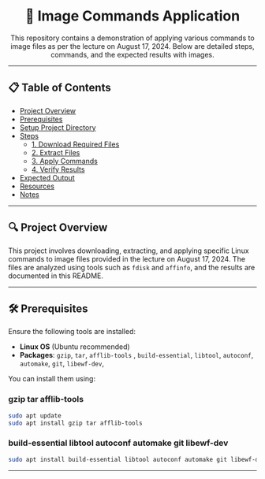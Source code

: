 

<h1 align="center">📂 Image Commands Application</h1>

<p align="center">
    This repository contains a demonstration of applying various commands to image files as per the lecture on August 17, 2024. Below are detailed steps, commands, and the expected results with images.
</p>

---

## 📋 Table of Contents
- [Project Overview](#-project-overview)
- [Prerequisites](#-prerequisites)
- [Setup Project Directory](#-setup-project-directory)
- [Steps](#-steps)
  - [1. Download Required Files](#1-download-required-files)
  - [2. Extract Files](#2-extract-files)
  - [3. Apply Commands](#3-apply-commands)
  - [4. Verify Results](#4-verify-results)
- [Expected Output](#-expected-output)
- [Resources](#-resources)
- [Notes](#-notes)

---

## 🔍 Project Overview

This project involves downloading, extracting, and applying specific Linux commands to image files provided in the lecture on August 17, 2024. The files are analyzed using tools such as `fdisk` and `affinfo`, and the results are documented in this README.

---

## 🛠 Prerequisites

Ensure the following tools are installed:

- **Linux OS** (Ubuntu recommended)
- **Packages**: `gzip`, `tar`, `afflib-tools` , `build-essential`, `libtool`, `autoconf`, `automake`, `git`, `libewf-dev`,

You can install them using:

### gzip tar afflib-tools
```bash
sudo apt update
sudo apt install gzip tar afflib-tools
```
### build-essential libtool autoconf automake git libewf-dev
```bash
sudo apt install build-essential libtool autoconf automake git libewf-dev
```
---
<!--
## 📁 Setup Project Directory

First, create a dedicated directory for this project:

```bash
mkdir image-commands-project
cd image-commands-project
```

This directory will store all the downloaded files and the results of applied commands.

---

## 📝 Steps

### 1. Download Required Files

Download the necessary files using the commands below:

```bash
wget https://linuxleo.com/Files/gptimage.raw.gz
wget https://dftt.sourceforge.net/test10/index.html
wget https://linuxleo.com/Files/able2.tar.gz
wget https://digitalcorpora.s3.amazonaws.com/corpora/drives/nps-2009-ntfs1/ntfs1-gen1.aff
```

### 2. Extract Files

After downloading, extract the compressed files:

```bash
# Extract .gz file
gzip -d gptimage.raw.gz

# Extract .tar.gz file
tar -xzvf able2.tar.gz
```

### 3. Apply Commands

Now, apply the necessary commands to the extracted files:

- **Analyze `gptimage.raw`**:

    ```bash
    fdisk -l gptimage.raw
    ```

- **Analyze `ntfs1-gen1.aff`** with `affinfo`:

    ```bash
    affinfo ntfs1-gen1.aff
    ```

- **Explore the contents of `able2.tar.gz`**:

    ```bash
    cd able2
    ls -l
    ```

### 4. Verify Results

Check the outputs from the commands to ensure the image files were processed correctly:

```bash
fdisk -l gptimage.raw
affinfo ntfs1-gen1.aff
```

---

## 📊 Expected Output

Below are the expected outputs for each command, with screenshots included:

- **`fdisk` output for `gptimage.raw`**:

<p align="center">
  <img src="path/to/partition-output.png" alt="Partition Output" />
</p>

- **`affinfo` output for `ntfs1-gen1.aff`**:

<p align="center">
  <img src="path/to/affinfo-output.png" alt="AFF Info Output" />
</p>

- **Contents extracted from `able2.tar.gz`**:

<p align="center">
  <img src="path/to/able2-contents.png" alt="Able2 Contents" />
</p>

Replace `path/to/` with the actual path to your image files in the repository.

---

## 📂 Resources

- [gptimage.raw.gz](https://linuxleo.com/Files/gptimage.raw.gz)
- [test10 index](https://dftt.sourceforge.net/test10/index.html)
- [able2.tar.gz](https://linuxleo.com/Files/able2.tar.gz)
- [ntfs1-gen1.aff](https://digitalcorpora.s3.amazonaws.com/corpora/drives/nps-2009-ntfs1/ntfs1-gen1.aff)

---

## 💡 Notes

- Make sure that you have sufficient disk space to extract large files.
- If any commands fail due to missing packages, ensure the required packages are installed by running the command:

  ```bash
  sudo apt install <missing-package-name>
  ```

- The screenshots provided in this README should be replaced with your actual output to reflect the results of your execution.

<p align="center">🛠️ Created by <strong>Your Name</strong></p>

-->
